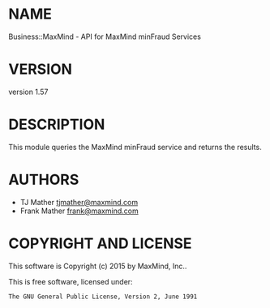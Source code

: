 # NAME

Business::MaxMind - API for MaxMind minFraud Services

# VERSION

version 1.57

# DESCRIPTION

This module queries the MaxMind minFraud service and returns the results.

# AUTHORS

- TJ Mather <tjmather@maxmind.com>
- Frank Mather <frank@maxmind.com>

# COPYRIGHT AND LICENSE

This software is Copyright (c) 2015 by MaxMind, Inc..

This is free software, licensed under:

    The GNU General Public License, Version 2, June 1991
